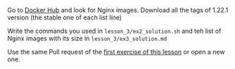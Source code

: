 Go to [Docker Hub](https://hub.docker.com/) and look for Nginx images.
Download all the tags of 1.22.1 version (the stable one of each list line)

Write the commands you used in `lesson_3/ex2_solution.sh` and teh list of Nginx images
with its size in `lesson_3/ex3_solution.md`

Use the same Pull request of the [first exercise of this lesson](./ex1_postgres.md) or 
open a new one.